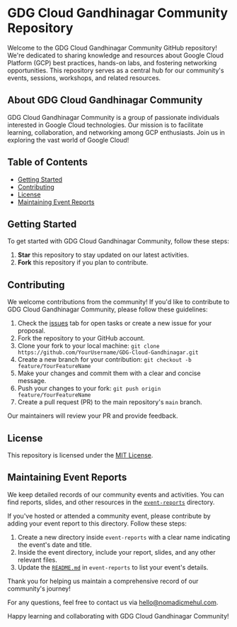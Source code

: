 # GDG Cloud Gandhinagar Community Repository

Welcome to the GDG Cloud Gandhinagar Community GitHub repository! We're dedicated to sharing knowledge and resources about Google Cloud Platform (GCP) best practices, hands-on labs, and fostering networking opportunities. This repository serves as a central hub for our community's events, sessions, workshops, and related resources.

## About GDG Cloud Gandhinagar Community

GDG Cloud Gandhinagar Community is a group of passionate individuals interested in Google Cloud technologies. Our mission is to facilitate learning, collaboration, and networking among GCP enthusiasts. Join us in exploring the vast world of Google Cloud!

## Table of Contents

- [Getting Started](#getting-started)
- [Contributing](#contributing)
- [License](#license)
- [Maintaining Event Reports](#maintaining-event-reports)

## Getting Started

To get started with GDG Cloud Gandhinagar Community, follow these steps:

1. **Star** this repository to stay updated on our latest activities.
2. **Fork** this repository if you plan to contribute.

## Contributing

We welcome contributions from the community! If you'd like to contribute to GDG Cloud Gandhinagar Community, please follow these guidelines:

1. Check the [issues](https://github.com/oscf-io/GDG-Cloud-Gandhinagar/issues) tab for open tasks or create a new issue for your proposal.
2. Fork the repository to your GitHub account.
3. Clone your fork to your local machine: `git clone https://github.com/YourUsername/GDG-Cloud-Gandhinagar.git`
4. Create a new branch for your contribution: `git checkout -b feature/YourFeatureName`
5. Make your changes and commit them with a clear and concise message.
6. Push your changes to your fork: `git push origin feature/YourFeatureName`
7. Create a pull request (PR) to the main repository's `main` branch.

Our maintainers will review your PR and provide feedback.

## License

This repository is licensed under the [MIT License](LICENSE).

## Maintaining Event Reports

We keep detailed records of our community events and activities. You can find reports, slides, and other resources in the [`event-reports`](event-reports) directory.

If you've hosted or attended a community event, please contribute by adding your event report to this directory. Follow these steps:

1. Create a new directory inside `event-reports` with a clear name indicating the event's date and title.
2. Inside the event directory, include your report, slides, and any other relevant files.
3. Update the [`README.md`](event-reports/README.md) in `event-reports` to list your event's details.

Thank you for helping us maintain a comprehensive record of our community's journey!

For any questions, feel free to contact us via [hello@nomadicmehul.com](mailto:hello@nomadicmehul.com).

Happy learning and collaborating with GDG Cloud Gandhinagar Community!
